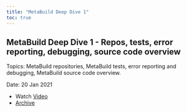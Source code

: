 ```yaml
---
title: "MetaBuild Deep Dive 1"
toc: true
---
```


## MetaBuild Deep Dive 1 - Repos, tests, error reporting, debugging, source code overview

Topics: MetaBuild repositories, MetaBuild tests, error reporting and debugging, MetaBuild source code overview.

Date: 20 Jan 2021

* Watch [Video](https://bluejeans.com/s/TdSOY9_gZ5G)
* [Archive](https://artifactory.corp.adobe.com/artifactory/generic-metabuild-files-dev/documentation/learning/03_MetaBuild_Deep_Dive_01_01-20-2021/Ch1_Full_2021-01-20T11_01.mp4)
